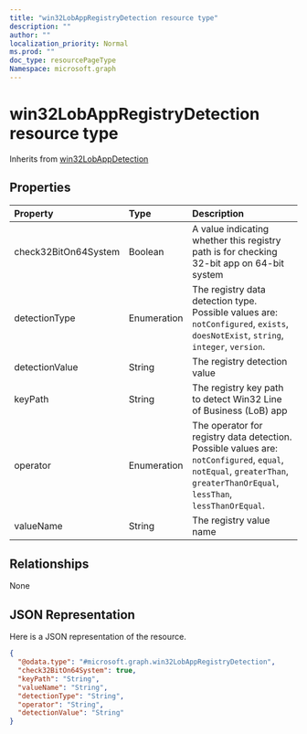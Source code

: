 ```yaml
---
title: "win32LobAppRegistryDetection resource type"
description: ""
author: ""
localization_priority: Normal
ms.prod: ""
doc_type: resourcePageType
Namespace: microsoft.graph
---
```



# win32LobAppRegistryDetection resource type




Inherits from [win32LobAppDetection](../resources/win32LobAppDetection.md)

## Properties
|Property|Type|Description|
|:---|:---|:---|
|check32BitOn64System|Boolean|A value indicating whether this registry path is for checking 32-bit app on 64-bit system|
|detectionType|Enumeration|The registry data detection type. Possible values are: `notConfigured`, `exists`, `doesNotExist`, `string`, `integer`, `version`.|
|detectionValue|String|The registry detection value|
|keyPath|String|The registry key path to detect Win32 Line of Business (LoB) app|
|operator|Enumeration|The operator for registry data detection. Possible values are: `notConfigured`, `equal`, `notEqual`, `greaterThan`, `greaterThanOrEqual`, `lessThan`, `lessThanOrEqual`.|
|valueName|String|The registry value name|

## Relationships
None

## JSON Representation
Here is a JSON representation of the resource.
<!-- {
  "blockType": "resource",
  "@odata.type": "microsoft.graph.win32LobAppRegistryDetection"
}
-->
``` json
{
  "@odata.type": "#microsoft.graph.win32LobAppRegistryDetection",
  "check32BitOn64System": true,
  "keyPath": "String",
  "valueName": "String",
  "detectionType": "String",
  "operator": "String",
  "detectionValue": "String"
}
```

